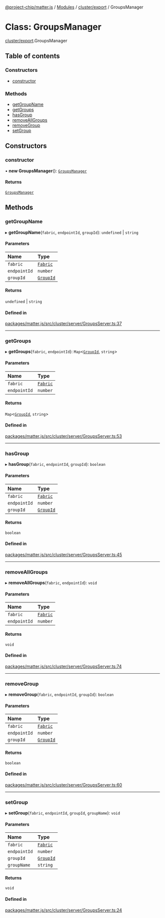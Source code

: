 [@project-chip/matter.js](../README.md) / [Modules](../modules.md) / [cluster/export](../modules/cluster_export.md) / GroupsManager

# Class: GroupsManager

[cluster/export](../modules/cluster_export.md).GroupsManager

## Table of contents

### Constructors

- [constructor](cluster_export.GroupsManager.md#constructor)

### Methods

- [getGroupName](cluster_export.GroupsManager.md#getgroupname)
- [getGroups](cluster_export.GroupsManager.md#getgroups)
- [hasGroup](cluster_export.GroupsManager.md#hasgroup)
- [removeAllGroups](cluster_export.GroupsManager.md#removeallgroups)
- [removeGroup](cluster_export.GroupsManager.md#removegroup)
- [setGroup](cluster_export.GroupsManager.md#setgroup)

## Constructors

### constructor

• **new GroupsManager**(): [`GroupsManager`](cluster_export.GroupsManager.md)

#### Returns

[`GroupsManager`](cluster_export.GroupsManager.md)

## Methods

### getGroupName

▸ **getGroupName**(`fabric`, `endpointId`, `groupId`): `undefined` \| `string`

#### Parameters

| Name | Type |
| :------ | :------ |
| `fabric` | [`Fabric`](fabric_export.Fabric.md) |
| `endpointId` | `number` |
| `groupId` | [`GroupId`](../modules/datatype_export.md#groupid) |

#### Returns

`undefined` \| `string`

#### Defined in

[packages/matter.js/src/cluster/server/GroupsServer.ts:37](https://github.com/project-chip/matter.js/blob/dfd1dc35/packages/matter.js/src/cluster/server/GroupsServer.ts#L37)

___

### getGroups

▸ **getGroups**(`fabric`, `endpointId`): `Map`\<[`GroupId`](../modules/datatype_export.md#groupid), `string`\>

#### Parameters

| Name | Type |
| :------ | :------ |
| `fabric` | [`Fabric`](fabric_export.Fabric.md) |
| `endpointId` | `number` |

#### Returns

`Map`\<[`GroupId`](../modules/datatype_export.md#groupid), `string`\>

#### Defined in

[packages/matter.js/src/cluster/server/GroupsServer.ts:53](https://github.com/project-chip/matter.js/blob/dfd1dc35/packages/matter.js/src/cluster/server/GroupsServer.ts#L53)

___

### hasGroup

▸ **hasGroup**(`fabric`, `endpointId`, `groupId`): `boolean`

#### Parameters

| Name | Type |
| :------ | :------ |
| `fabric` | [`Fabric`](fabric_export.Fabric.md) |
| `endpointId` | `number` |
| `groupId` | [`GroupId`](../modules/datatype_export.md#groupid) |

#### Returns

`boolean`

#### Defined in

[packages/matter.js/src/cluster/server/GroupsServer.ts:45](https://github.com/project-chip/matter.js/blob/dfd1dc35/packages/matter.js/src/cluster/server/GroupsServer.ts#L45)

___

### removeAllGroups

▸ **removeAllGroups**(`fabric`, `endpointId`): `void`

#### Parameters

| Name | Type |
| :------ | :------ |
| `fabric` | [`Fabric`](fabric_export.Fabric.md) |
| `endpointId` | `number` |

#### Returns

`void`

#### Defined in

[packages/matter.js/src/cluster/server/GroupsServer.ts:74](https://github.com/project-chip/matter.js/blob/dfd1dc35/packages/matter.js/src/cluster/server/GroupsServer.ts#L74)

___

### removeGroup

▸ **removeGroup**(`fabric`, `endpointId`, `groupId`): `boolean`

#### Parameters

| Name | Type |
| :------ | :------ |
| `fabric` | [`Fabric`](fabric_export.Fabric.md) |
| `endpointId` | `number` |
| `groupId` | [`GroupId`](../modules/datatype_export.md#groupid) |

#### Returns

`boolean`

#### Defined in

[packages/matter.js/src/cluster/server/GroupsServer.ts:60](https://github.com/project-chip/matter.js/blob/dfd1dc35/packages/matter.js/src/cluster/server/GroupsServer.ts#L60)

___

### setGroup

▸ **setGroup**(`fabric`, `endpointId`, `groupId`, `groupName`): `void`

#### Parameters

| Name | Type |
| :------ | :------ |
| `fabric` | [`Fabric`](fabric_export.Fabric.md) |
| `endpointId` | `number` |
| `groupId` | [`GroupId`](../modules/datatype_export.md#groupid) |
| `groupName` | `string` |

#### Returns

`void`

#### Defined in

[packages/matter.js/src/cluster/server/GroupsServer.ts:24](https://github.com/project-chip/matter.js/blob/dfd1dc35/packages/matter.js/src/cluster/server/GroupsServer.ts#L24)
